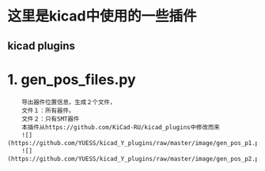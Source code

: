这里是kicad中使用的一些插件
======
kicad plugins
------

# 1.  gen_pos_files.py  

        导出器件位置信息，生成２个文件， 
        文件１：所有器件。  
        文件２：只有SMT器件  
        本插件从https://github.com/KiCad-RU/kicad_plugins中修改而来  
        ![](https://github.com/YUESS/kicad_Y_plugins/raw/master/image/gen_pos_p1.png)   
        ![](https://github.com/YUESS/kicad_Y_plugins/raw/master/image/gen_pos_p2.png)  
